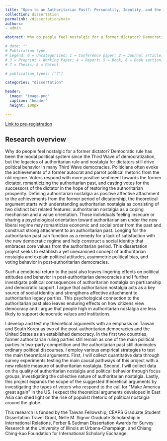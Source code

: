 ```yaml
---
title: "Open to an Authoritarian Past?: Personality, Identity, and the Politics of Authoritarian Nostalgia"
collection: dissertation
permalink: /dissertation/main
authors: 
- admin

abstract: Why do people feel nostalgic for a former dictator? Democratic rule has been the modal political system since the Third Wave of democratization, but the legacies of authoritarian rule and nostalgia for dictators still drive political behavior in many Third Wave democracies. Politicians often evoke the achievements of a former autocrat and parrot political rhetoric from the old regime. Voters respond with more positive sentiment towards the former dictator, romanticizing the authoritarian past, and casting votes for the successors of the dictator in the hope of restoring the authoritarian prosperity. My dissertation investigates the types of voters who feel nostalgic for an authoritarian past. Longing for the authoritarian past can function as a remedy for a lack of satisfaction with the new democratic regime and help construct social identity with those who embrace core values from the authoritarian period. This dissertation project seeks to establish a yet unexamined concept of authoritarian nostalgia and explain its effects on political attitudes, preferences, and voting behavior in post-authoritarian democracies.

# date: ""
# Publication type.
# Legend: 0 = Uncategorized; 1 = Conference paper; 2 = Journal article;
# 3 = Preprint / Working Paper; 4 = Report; 5 = Book; 6 = Book section;
# 7 = Thesis; 8 = Patent

# publication_types: ["7"]

categories: "dissertation"

header:
  image: "image.png"
  caption: "header"
  height: 100px

---
```

[Link to pre-registration](https://osf.io/2uzg3)

## Research overview 
Why do people feel nostalgic for a former dictator? Democratic rule has been the modal political system since the Third Wave of democratization, but the legacies of authoritarian rule and nostalgia for dictators still drive political behavior in many Third Wave democracies. Politicians often evoke the achievements of a former autocrat and parrot political rhetoric from the old regime. Voters respond with more positive sentiment towards the former dictator, romanticizing the authoritarian past, and casting votes for the successors of the dictator in the hope of restoring the authoritarian prosperity.  Defining authoritarian nostalgia as positive affective attachment to the achievements from the former period of dictatorship, the theoretical argument starts with understanding authoritarian nostalgia as consisting of two distinct but related features: authoritarian nostalgia as a coping mechanism and a value orientation. Those individuals feeling insecure or sharing a psychological orientation toward authoritarianism under the new liberal regime may romanticize economic and social order from the past and construct strong attachment to an authoritarian past. Longing for the authoritarian past can function as a remedy for a lack of satisfaction with the new democratic regime and help construct a social identity that embraces core values from the authoritarian period. This dissertation project seeks to establish a yet unexamined concept of authoritarian nostalgia and explain political attitudes, asymmetric political bias, and voting behavior in post-authoritarian democracies.

Such a emotional return to the past also leaves lingering effects on political attitudes and behavior in post-authoritarian democracies and I further investigate political consequences of authoritarian nostalgia on partisanship and democratic support. I argue that authoritarian nostalgia acts as a key source of social identity and strengthens affective attachment to authoritarian legacy parties. This psychological connection to the authoritarian past also leaves enduring effects on how citizens view democracy and I argue that people high in authoritarian nostalgia are less likely to support democratic values and institutions.

I develop and test my theoretical arguments with an emphasis on Taiwan and South Korea as two of the post-authoritarian democracies and  the United States as an established democracy. In the first two countries, former authoritarian ruling parties still remain as one of the main political parties in two-party competition and the authoritarian past still dominates ordinary political discourses. I employ various empirical strategies to test the main theoretical arguments. First, I will collect quantitative data through survey experiments testing the main causal pathways of this project with a new reliable measure of authoritarian nostalgia. Second, I will collect data on the quality of authoritarian nostalgia and political behavior through focus groups, investigating the collective nature of authoritarian nostalgia. Lastly, this project expands the scope of the suggested theoretical arguments by investigating the types of voters who respond to the call for "Make America great again" in the US. I expect the theoretical arguments developed in East Asia can shed light on the rise of populist rhetoric of political nostalgia around the globe. 

This research is funded by the Taiwan Fellowship, CEAPS Graduate Student Dissertation Travel Grant, Nelle M. Signor Graduate	Scholarship in International Relations, Ferber & Sudman Dissertation Awards for Survey Research at the University of Illinois at Urbana-Champaign, and Chiang Ching-kuo Foundation for International Scholarly Exchange.


